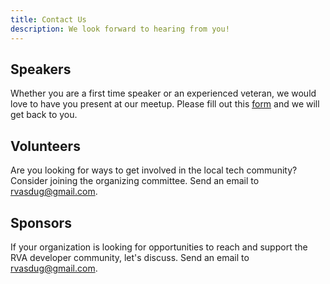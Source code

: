 ```yaml
---
title: Contact Us
description: We look forward to hearing from you!
---
```


## Speakers
Whether you are a first time speaker or an experienced veteran, we would love to have you present at our meetup. Please fill out this [form](https://forms.gle/DTR5scoQU4CbitgW9) and we will get back to you.

## Volunteers
Are you looking for ways to get involved in the local tech community? Consider joining the organizing committee. Send an email to rvasdug@gmail.com.

## Sponsors
If your organization is looking for opportunities to reach and support the RVA developer community, let's discuss. Send an email to rvasdug@gmail.com.
